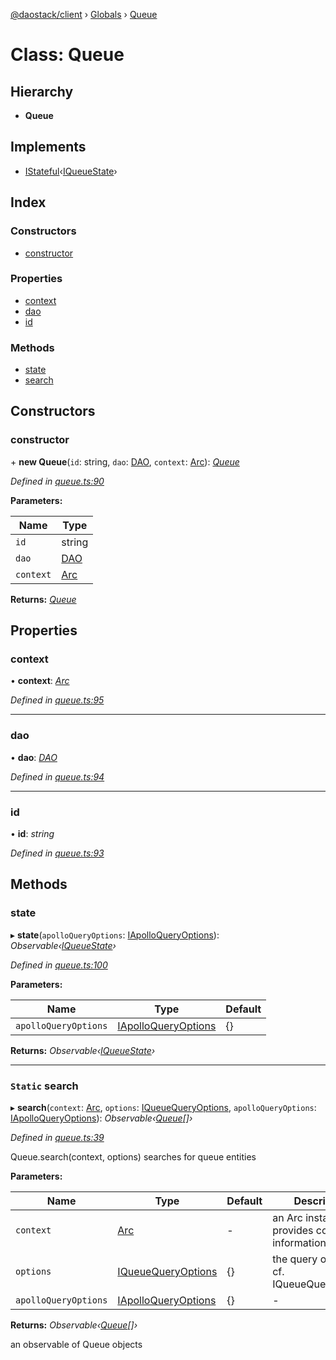 [@daostack/client](../README.md) › [Globals](../globals.md) › [Queue](queue.md)

# Class: Queue

## Hierarchy

* **Queue**

## Implements

* [IStateful](../interfaces/istateful.md)‹[IQueueState](../interfaces/iqueuestate.md)›

## Index

### Constructors

* [constructor](queue.md#constructor)

### Properties

* [context](queue.md#context)
* [dao](queue.md#dao)
* [id](queue.md#id)

### Methods

* [state](queue.md#state)
* [search](queue.md#static-search)

## Constructors

###  constructor

\+ **new Queue**(`id`: string, `dao`: [DAO](dao.md), `context`: [Arc](arc.md)): *[Queue](queue.md)*

*Defined in [queue.ts:90](https://github.com/daostack/client/blob/84a7af3/src/queue.ts#L90)*

**Parameters:**

Name | Type |
------ | ------ |
`id` | string |
`dao` | [DAO](dao.md) |
`context` | [Arc](arc.md) |

**Returns:** *[Queue](queue.md)*

## Properties

###  context

• **context**: *[Arc](arc.md)*

*Defined in [queue.ts:95](https://github.com/daostack/client/blob/84a7af3/src/queue.ts#L95)*

___

###  dao

• **dao**: *[DAO](dao.md)*

*Defined in [queue.ts:94](https://github.com/daostack/client/blob/84a7af3/src/queue.ts#L94)*

___

###  id

• **id**: *string*

*Defined in [queue.ts:93](https://github.com/daostack/client/blob/84a7af3/src/queue.ts#L93)*

## Methods

###  state

▸ **state**(`apolloQueryOptions`: [IApolloQueryOptions](../interfaces/iapolloqueryoptions.md)): *Observable‹[IQueueState](../interfaces/iqueuestate.md)›*

*Defined in [queue.ts:100](https://github.com/daostack/client/blob/84a7af3/src/queue.ts#L100)*

**Parameters:**

Name | Type | Default |
------ | ------ | ------ |
`apolloQueryOptions` | [IApolloQueryOptions](../interfaces/iapolloqueryoptions.md) |  {} |

**Returns:** *Observable‹[IQueueState](../interfaces/iqueuestate.md)›*

___

### `Static` search

▸ **search**(`context`: [Arc](arc.md), `options`: [IQueueQueryOptions](../interfaces/iqueuequeryoptions.md), `apolloQueryOptions`: [IApolloQueryOptions](../interfaces/iapolloqueryoptions.md)): *Observable‹[Queue](queue.md)[]›*

*Defined in [queue.ts:39](https://github.com/daostack/client/blob/84a7af3/src/queue.ts#L39)*

Queue.search(context, options) searches for queue entities

**Parameters:**

Name | Type | Default | Description |
------ | ------ | ------ | ------ |
`context` | [Arc](arc.md) | - | an Arc instance that provides connection information |
`options` | [IQueueQueryOptions](../interfaces/iqueuequeryoptions.md) |  {} | the query options, cf. IQueueQueryOptions |
`apolloQueryOptions` | [IApolloQueryOptions](../interfaces/iapolloqueryoptions.md) |  {} | - |

**Returns:** *Observable‹[Queue](queue.md)[]›*

an observable of Queue objects
